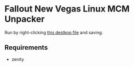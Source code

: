 # Fallout New Vegas Linux MCM Unpacker

Run by right-clicking [this destkop file](https://raw.githubusercontent.com/STBoyden/newvegas-linux-mcm-extractor/main/misc/run-mcm-unpacker.desktop) and saving.

## Requirements

- zenity